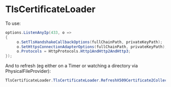# TlsCertificateLoader
To use:
```c#
options.ListenAnyIp(433, o =>
{
     o.SetTlsHandshakeCallbackOptions(fullChainPath, privateKeyPath);
     o.SetHttpsConnectionAdapterOptions(fullChainPath, privateKeyPath);
     o.Protocols = HttpProtocols.Http1AndHttp2AndHttp3;
});
```

And to refresh (eg either on a Timer or watching a directory via PhysicalFileProvider):
```c#
TlsCertificateLoader.TlsCertificateLoader.RefreshX509Certificate2Collection();
```